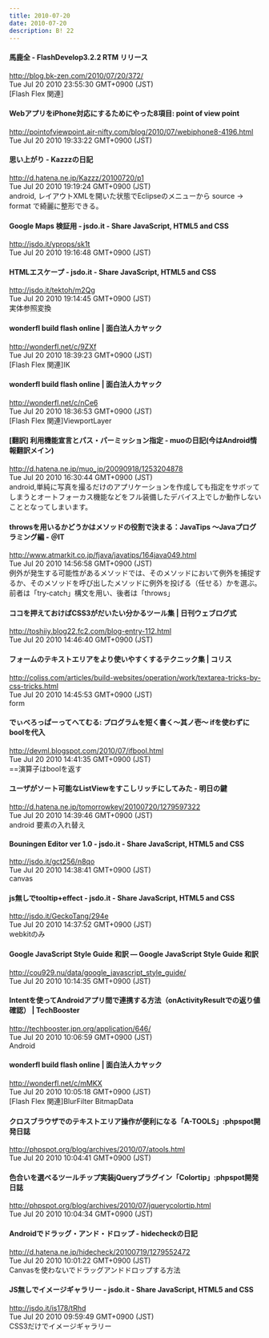 ```yaml
---
title: 2010-07-20
date: 2010-07-20
description: B! 22
---
```


#### 馬鹿全 - FlashDevelop3.2.2 RTM リリース
http://blog.bk-zen.com/2010/07/20/372/<br>
Tue Jul 20 2010 23:55:30 GMT+0900 (JST)<br>
[Flash Flex 関連]


#### WebアプリをiPhone対応にするためにやった8項目: point of view point
http://pointofviewpoint.air-nifty.com/blog/2010/07/webiphone8-4196.html<br>
Tue Jul 20 2010 19:33:22 GMT+0900 (JST)<br>


#### 思い上がり - Kazzzの日記
http://d.hatena.ne.jp/Kazzz/20100720/p1<br>
Tue Jul 20 2010 19:19:24 GMT+0900 (JST)<br>
android, レイアウトXMLを開いた状態でEclipseのメニューから source -> format で綺麗に整形できる。


#### Google Maps 検証用 - jsdo.it - Share JavaScript, HTML5 and CSS
http://jsdo.it/yprops/sk1t<br>
Tue Jul 20 2010 19:16:48 GMT+0900 (JST)<br>


#### HTMLエスケープ - jsdo.it - Share JavaScript, HTML5 and CSS
http://jsdo.it/tektoh/m2Qg<br>
Tue Jul 20 2010 19:14:45 GMT+0900 (JST)<br>
実体参照変換


#### wonderfl build flash online | 面白法人カヤック
http://wonderfl.net/c/9ZXf<br>
Tue Jul 20 2010 18:39:23 GMT+0900 (JST)<br>
[Flash Flex 関連]IK


#### wonderfl build flash online | 面白法人カヤック
http://wonderfl.net/c/nCe6<br>
Tue Jul 20 2010 18:36:53 GMT+0900 (JST)<br>
[Flash Flex 関連]ViewportLayer


####  [翻訳] 利用機能宣言とパス・パーミッション指定 - muoの日記(今はAndroid情報翻訳メイン)
http://d.hatena.ne.jp/muo_jp/20090918/1253204878<br>
Tue Jul 20 2010 16:30:44 GMT+0900 (JST)<br>
android,単純に写真を撮るだけのアプリケーションを作成しても<uses-feature>指定をサボッてしまうとオートフォーカス機能などをフル装備したデバイス上でしか動作しないこととなってしまいます。


####  throwsを用いるかどうかはメソッドの役割で決まる：JavaTips ～Javaプログラミング編 - ＠IT
http://www.atmarkit.co.jp/fjava/javatips/164java049.html<br>
Tue Jul 20 2010 14:56:58 GMT+0900 (JST)<br>
例外が発生する可能性があるメソッドでは、そのメソッドにおいて例外を捕捉するか、そのメソッドを呼び出したメソッドに例外を投げる（任せる）かを選ぶ。前者は「try-catch」構文を用い、後者は「throws」


#### ココを押えておけばCSS3がだいたい分かるツール集 | 日刊ウェブログ式
http://toshiiy.blog22.fc2.com/blog-entry-112.html<br>
Tue Jul 20 2010 14:46:40 GMT+0900 (JST)<br>


####   フォームのテキストエリアをより使いやすくするテクニック集 | コリス
http://coliss.com/articles/build-websites/operation/work/textarea-tricks-by-css-tricks.html<br>
Tue Jul 20 2010 14:45:53 GMT+0900 (JST)<br>
form


#### でぃべろっぱーってへてむる: プログラムを短く書く〜其ノ壱〜 ifを使わずにboolを代入
http://devml.blogspot.com/2010/07/ifbool.html<br>
Tue Jul 20 2010 14:41:35 GMT+0900 (JST)<br>
==演算子はboolを返す


#### ユーザがソート可能なListViewをすこしリッチにしてみた - 明日の鍵
http://d.hatena.ne.jp/tomorrowkey/20100720/1279597322<br>
Tue Jul 20 2010 14:39:46 GMT+0900 (JST)<br>
android 要素の入れ替え


#### Bouningen Editor ver 1.0 - jsdo.it - Share JavaScript, HTML5 and CSS
http://jsdo.it/gct256/n8qo<br>
Tue Jul 20 2010 14:38:41 GMT+0900 (JST)<br>
canvas


#### js無しでtooltip+effect - jsdo.it - Share JavaScript, HTML5 and CSS
http://jsdo.it/GeckoTang/294e<br>
Tue Jul 20 2010 14:37:52 GMT+0900 (JST)<br>
webkitのみ


#### Google JavaScript Style Guide 和訳 — Google JavaScript Style Guide 和訳
http://cou929.nu/data/google_javascript_style_guide/<br>
Tue Jul 20 2010 10:14:35 GMT+0900 (JST)<br>


#### Intentを使ってAndroidアプリ間で連携する方法（onActivityResultでの返り値確認） | TechBooster
http://techbooster.jpn.org/application/646/<br>
Tue Jul 20 2010 10:06:59 GMT+0900 (JST)<br>
Android


#### wonderfl build flash online | 面白法人カヤック
http://wonderfl.net/c/mMKX<br>
Tue Jul 20 2010 10:05:18 GMT+0900 (JST)<br>
[Flash Flex 関連]BlurFilter BitmapData


#### クロスブラウザでのテキストエリア操作が便利になる「A-TOOLS」:phpspot開発日誌
http://phpspot.org/blog/archives/2010/07/atools.html<br>
Tue Jul 20 2010 10:04:41 GMT+0900 (JST)<br>


#### 色合いを選べるツールチップ実装jQueryプラグイン「Colortip」:phpspot開発日誌
http://phpspot.org/blog/archives/2010/07/jquerycolortip.html<br>
Tue Jul 20 2010 10:04:34 GMT+0900 (JST)<br>


#### Androidでドラッグ・アンド・ドロップ - hidecheckの日記
http://d.hatena.ne.jp/hidecheck/20100719/1279552472<br>
Tue Jul 20 2010 10:01:22 GMT+0900 (JST)<br>
Canvasを使わないでドラッグアンドドロップする方法


#### JS無しでイメージギャラリー - jsdo.it - Share JavaScript, HTML5 and CSS
http://jsdo.it/is178/tRhd<br>
Tue Jul 20 2010 09:59:49 GMT+0900 (JST)<br>
CSS3だけでイメージギャラリー


